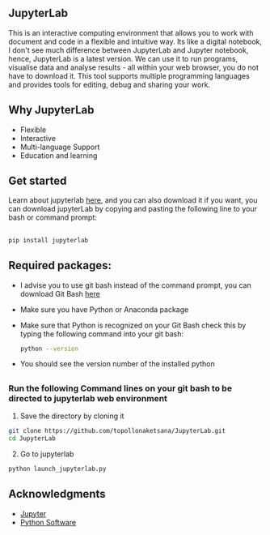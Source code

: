 ## JupyterLab
This is an interactive computing environment that allows you to work with document and code in a flexible and intuitive way. Its like a digital notebook, I don't see much difference between JupyterLab and Jupyter notebook, hence, JupyterLab is a latest version. We can use it to run programs, visualise data and analyse results - all within your web browser, you do not have to download it. This tool supports multiple programming languages and provides tools for editing, debug and sharing your work. 

## Why JupyterLab

- Flexible
- Interactive
- Multi-language Support
- Education and learning

## Get started
Learn about jupyterlab [here](https://jupyterlab.readthedocs.io/en/stable/), and you can also download it if you want, you can download jupyterLab by copying and pasting the following line to your bash or command prompt:
##

```bash
pip install jupyterlab
```

##

## Required packages:

- I advise you to use git bash instead of the command prompt, you can download Git Bash [here](https://git-scm.com/downloads/)
- Make sure you have Python or Anaconda package
- Make sure that Python is recognized on your Git Bash check this by typing the following command into your git bash:
  
  ```bash
  python --version
  ```
- You should see the version number of the installed python 
  
##

### Run the following Command lines on your git bash to be directed to jupyterlab web environment

1. Save the directory by cloning it
```bash
git clone https://github.com/topollonaketsana/JupyterLab.git
cd JupyterLab 

```
2. Go to jupyterlab  

```bash
python launch_jupyterlab.py
```

##

## Acknowledgments
- [Jupyter](https://jupyter.org/)
- [Python Software](https://www.python.org/psf/)

